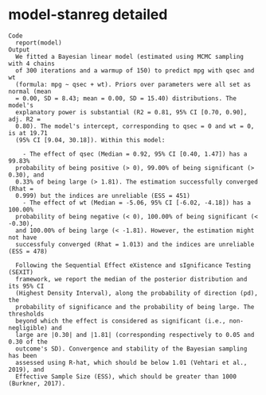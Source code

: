 # model-stanreg detailed

    Code
      report(model)
    Output
      We fitted a Bayesian linear model (estimated using MCMC sampling with 4 chains
      of 300 iterations and a warmup of 150) to predict mpg with qsec and wt
      (formula: mpg ~ qsec + wt). Priors over parameters were all set as normal (mean
      = 0.00, SD = 8.43; mean = 0.00, SD = 15.40) distributions. The model's
      explanatory power is substantial (R2 = 0.81, 95% CI [0.70, 0.90], adj. R2 =
      0.80). The model's intercept, corresponding to qsec = 0 and wt = 0, is at 19.71
      (95% CI [9.04, 30.18]). Within this model:
      
        - The effect of qsec (Median = 0.92, 95% CI [0.40, 1.47]) has a 99.83%
      probability of being positive (> 0), 99.00% of being significant (> 0.30), and
      0.33% of being large (> 1.81). The estimation successfully converged (Rhat =
      0.999) but the indices are unreliable (ESS = 451)
        - The effect of wt (Median = -5.06, 95% CI [-6.02, -4.18]) has a 100.00%
      probability of being negative (< 0), 100.00% of being significant (< -0.30),
      and 100.00% of being large (< -1.81). However, the estimation might not have
      successfuly converged (Rhat = 1.013) and the indices are unreliable (ESS = 478)
      
      Following the Sequential Effect eXistence and sIgnificance Testing (SEXIT)
      framework, we report the median of the posterior distribution and its 95% CI
      (Highest Density Interval), along the probability of direction (pd), the
      probability of significance and the probability of being large. The thresholds
      beyond which the effect is considered as significant (i.e., non-negligible) and
      large are |0.30| and |1.81| (corresponding respectively to 0.05 and 0.30 of the
      outcome's SD). Convergence and stability of the Bayesian sampling has been
      assessed using R-hat, which should be below 1.01 (Vehtari et al., 2019), and
      Effective Sample Size (ESS), which should be greater than 1000 (Burkner, 2017).

